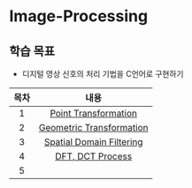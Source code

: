# Image-Processing

## 학습 목표
- 디지털 영상 신호의 처리 기법을 C언어로 구현하기

| 목차 | 내용 |
|:---:|:---:|
| 1 |  [Point Transformation](https://github.com/kyeong-hyeok/Image-Processing/tree/main/Point%20Transformation) |
| 2 | [Geometric Transformation](https://github.com/kyeong-hyeok/Image-Processing/tree/main/Geometric%20Transformation) |
| 3 | [Spatial Domain Filtering](https://github.com/kyeong-hyeok/Image-Processing/tree/main/Spatial%20Domain%20Filtering) |
| 4 | [DFT, DCT Process](https://github.com/kyeong-hyeok/Image-Processing/tree/main/DFT%2C%20DCT%20Process) |
| 5 | []() |

